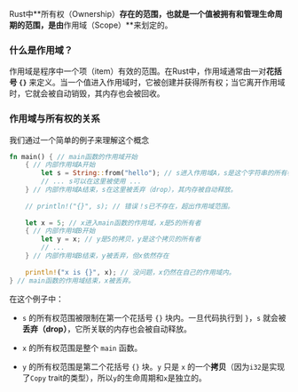 Rust中**所有权（Ownership）**存在的范围，也就是一个值被拥有和管理生命周期的范围，是由**作用域（Scope）**来划定的。

### 什么是作用域？

作用域是程序中一个项（item）有效的范围。在Rust中，作用域通常由一对**花括号 `{}`** 来定义。当一个值进入作用域时，它被创建并获得所有权；当它离开作用域时，它就会被自动销毁，其内存也会被回收。

### 作用域与所有权的关系

我们通过一个简单的例子来理解这个概念

```rust
fn main() { // main函数的作用域开始
    { // 内部作用域A开始
        let s = String::from("hello"); // s进入作用域A，s是这个字符串的所有者
        // ... s可以在这里被使用 ...
    } // 内部作用域A结束，s在这里被丢弃（drop），其内存被自动释放。
    
    // println!("{}", s); // 错误！s已不存在，超出作用域范围。
    
    let x = 5; // x进入main函数的作用域，x是5的所有者
    { // 内部作用域B开始
        let y = x; // y是5的拷贝，y是这个拷贝的所有者
        // ...
    } // 内部作用域B结束，y被丢弃，但x依然存在
    
    println!("x is {}", x); // 没问题，x仍然在自己的作用域内。
} // main函数的作用域结束，x被丢弃。
```

在这个例子中：

- `s` 的所有权范围被限制在第一个花括号 `{}` 块内。一旦代码执行到 `}`，`s` 就会被**丢弃（drop）**，它所关联的内存也会被自动释放。
    
- `x` 的所有权范围是整个 `main` 函数。
    
- `y` 的所有权范围是第二个花括号 `{}` 块。`y` 只是 `x` 的一个**拷贝**（因为`i32`是实现了`Copy` trait的类型），所以`y`的生命周期和`x`是独立的。